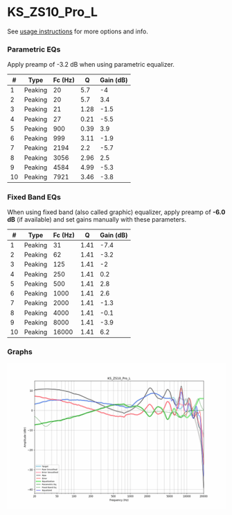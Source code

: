 # KS_ZS10_Pro_L
See [usage instructions](https://github.com/jaakkopasanen/AutoEq#usage) for more options and info.

### Parametric EQs
Apply preamp of -3.2 dB when using parametric equalizer.

|   # | Type    |   Fc (Hz) |    Q |   Gain (dB) |
|-----|---------|-----------|------|-------------|
|   1 | Peaking |        20 | 5.7  |        -4   |
|   2 | Peaking |        20 | 5.7  |         3.4 |
|   3 | Peaking |        21 | 1.28 |        -1.5 |
|   4 | Peaking |        27 | 0.21 |        -5.5 |
|   5 | Peaking |       900 | 0.39 |         3.9 |
|   6 | Peaking |       999 | 3.11 |        -1.9 |
|   7 | Peaking |      2194 | 2.2  |        -5.7 |
|   8 | Peaking |      3056 | 2.96 |         2.5 |
|   9 | Peaking |      4584 | 4.99 |        -5.3 |
|  10 | Peaking |      7921 | 3.46 |        -3.8 |

### Fixed Band EQs
When using fixed band (also called graphic) equalizer, apply preamp of **-6.0 dB** (if available) and set gains manually with these parameters.

|   # | Type    |   Fc (Hz) |    Q |   Gain (dB) |
|-----|---------|-----------|------|-------------|
|   1 | Peaking |        31 | 1.41 |        -7.4 |
|   2 | Peaking |        62 | 1.41 |        -3.2 |
|   3 | Peaking |       125 | 1.41 |        -2   |
|   4 | Peaking |       250 | 1.41 |         0.2 |
|   5 | Peaking |       500 | 1.41 |         2.8 |
|   6 | Peaking |      1000 | 1.41 |         2.6 |
|   7 | Peaking |      2000 | 1.41 |        -1.3 |
|   8 | Peaking |      4000 | 1.41 |        -0.1 |
|   9 | Peaking |      8000 | 1.41 |        -3.9 |
|  10 | Peaking |     16000 | 1.41 |         6.2 |

### Graphs
![](./KS_ZS10_Pro_L.png)
